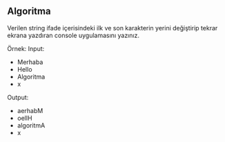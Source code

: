 ## Algoritma

Verilen string ifade içerisindeki ilk ve son karakterin yerini değiştirip tekrar ekrana yazdıran console uygulamasını yazınız. 

Örnek:
Input:
- Merhaba
- Hello
- Algoritma
- x

Output:
- aerhabM
- oellH
- algoritmA
- x

